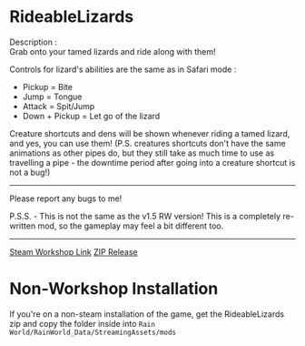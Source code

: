 # RideableLizards
Description : <br> 
Grab onto your tamed lizards and ride along with them!

Controls for lizard's abilities are the same as in Safari mode :
- Pickup = Bite
- Jump = Tongue
- Attack = Spit/Jump
- Down + Pickup = Let go of the lizard

Creature shortcuts and dens will be shown whenever riding a tamed lizard, and yes, you can use them!
(P.S. creatures shortcuts don't have the same animations as other pipes do, but they still take as much time to use as travelling a pipe - the downtime period after going into a creature shortcut is not a bug!)

***
Please report any bugs to me! 

P.S.S. - This is not the same as the v1.5 RW version! This is a completely re-written mod, so the gameplay may feel a bit different too.
***
[Steam Workshop Link](https://steamcommunity.com/sharedfiles/filedetails/?id=2923554821)
[ZIP Release](https://github.com/NoirCatto/RideableLizards/releases)
# Non-Workshop Installation
If you're on a non-steam installation of the game, get the RideableLizards zip and copy the folder inside into `Rain World/RainWorld_Data/StreamingAssets/mods`
